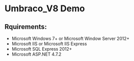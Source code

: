 # Umbraco_V8 Demo

## Rquirements:

- Microsoft Windows 7+ or Microsoft Window Server 2012+
- Microsoft IIS or Microsoft IIS Express
- Microsoft SQL Express 2012+
- Microsoft ASP.NET 4.7.2
